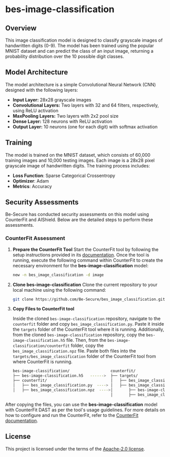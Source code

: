# bes-image-classification

## Overview
This image classification model is designed to classify grayscale images of handwritten digits (0-9). The model has been trained using the popular MNIST dataset and can predict the class of an input image, returning a probability distribution over the 10 possible digit classes.

## Model Architecture
The model architecture is a simple Convolutional Neural Network (CNN) designed with the following layers:
* **Input Layer:** 28x28 grayscale images
* **Convolutional Layers:** Two layers with 32 and 64 filters, respectively, using ReLU activation
* **MaxPooling Layers:** Two layers with 2x2 pool size
* **Dense Layer:** 128 neurons with ReLU activation
* **Output Layer:** 10 neurons (one for each digit) with softmax activation


## Training
The model is trained on the MNIST dataset, which consists of 60,000 training images and 10,000 testing images. Each image is a 28x28 pixel grayscale image of handwritten digits. The training process includes:
* **Loss Function**: Sparse Categorical Crossentropy
* **Optimizer**: Adam
* **Metrics**: Accuracy


## Security Assessments
Be-Secure has conducted security assessments on this model using CounterFit and AIShield. Below are the detailed steps to perform these assessments.

### CounterFit Assessment
1. **Prepare the CounterFit Tool**
Start the CounterFit tool by following the setup instructions provided in its [documentation](https://github.com/Be-Secure/counterfit). Once the tool is running, execute the following command within CounterFit to create the necessary environment for the **bes-image-classification** model:
   ```sh
   new -n bes_image_classification -d image

2. **Clone bes-image-classification**
Clone the current repository to your local machine using the following command:
   ```sh
   git clone https://github.com/Be-Secure/bes_image_classification.git
   
3. **Copy Files to CounterFit tool**

   Inside the cloned `bes-image-classification` repository, navigate to the `counterfit` folder and copy `bes_image_classification.py`. Paste it inside the `targets` folder of the CounterFit tool where it is running.
   Additionally, from the cloned `bes-image-classification` repository, copy the `bes-image-classification.h5` file. Then, from the `bes-image-classification/counterfit` folder, copy the `bes_image_classification.npz` file. Paste both files into the `targets/bes_image_classification` folder of the CounterFit tool from where CounterFit is running.

   ```sh
   bes-image-classification/                  counterfit/
   ├── bes-image-classification.h5   ------>  ├── targets/
   ├── counterfit/                            │   ├── bes_image_classification.py
   │   ├── bes_image_classification.py  ----> │   ├── bes_image_classification/
   │   ├── bes_image_classification.npz  ---->│       ├── bes-image-classification.h5
                                              │       ├── bes_image_classification.npz
   ```

After copying the files, you can use the **bes-image-classification** model with CounterFit DAST as per the tool's usage guidelines.
For more details on how to configure and run the CounterFit, refer to the [CounterFit documentation](https://github.com/Be-Secure/counterfit).

## License
This project is licensed under the terms of the [Apache-2.0 license](https://github.com/Be-Secure/bes_image_classification/blob/main/LICENSE).
